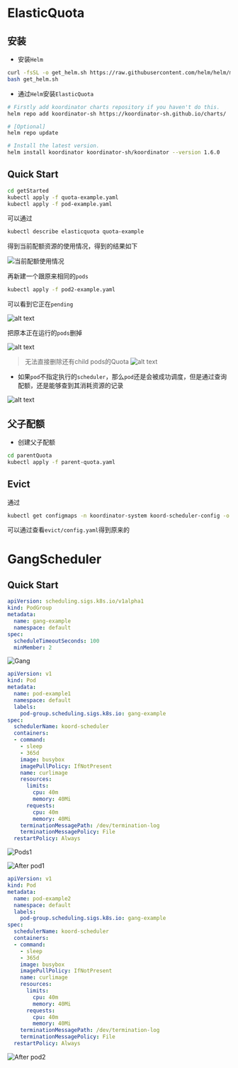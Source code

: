 # ElasticQuota

## 安装

- 安装`Helm`

```bash
curl -fsSL -o get_helm.sh https://raw.githubusercontent.com/helm/helm/main/scripts/get-helm-3
bash get_helm.sh
```

- 通过`Helm`安装`ElasticQuota`

```bash
# Firstly add koordinator charts repository if you haven't do this.
helm repo add koordinator-sh https://koordinator-sh.github.io/charts/

# [Optional]
helm repo update

# Install the latest version.
helm install koordinator koordinator-sh/koordinator --version 1.6.0
```

## Quick Start

```bash
cd getStarted
kubectl apply -f quota-example.yaml
kubectl apply -f pod-example.yaml
```

可以通过

```bash
kubectl describe elasticquota quota-example
```

得到当前配额资源的使用情况，得到的结果如下

![当前配额使用情况](./assets/image-2.png)

再新建一个跟原来相同的`pods`

```bash
kubectl apply -f pod2-example.yaml
```

可以看到它正在`pending`

![alt text](./assets/image.png)

把原本正在运行的`pods`删掉

![alt text](./assets/image-1.png)

> 无法直接删除还有child pods的Quota
> ![alt text](./assets/image-3.png)

- 如果`pod`不指定执行的`scheduler`，那么`pod`还是会被成功调度，但是通过查询配额，还是能够查到其消耗资源的记录

![alt text](assets/image-4.png)


## 父子配额

- 创建父子配额

```bash
cd parentQuota
kubectl apply -f parent-quota.yaml
```

## Evict

通过

```bash
kubectl get configmaps -n koordinator-system koord-scheduler-config -o yaml
```

可以通过查看`evict/config.yaml`得到原来的

# GangScheduler

## Quick Start

```yaml
apiVersion: scheduling.sigs.k8s.io/v1alpha1
kind: PodGroup
metadata:
  name: gang-example
  namespace: default
spec:
  scheduleTimeoutSeconds: 100
  minMember: 2
```

![Gang](assets/gang.png)

```yaml
apiVersion: v1
kind: Pod
metadata:
  name: pod-example1
  namespace: default
  labels:
    pod-group.scheduling.sigs.k8s.io: gang-example
spec:
  schedulerName: koord-scheduler
  containers:
  - command:
    - sleep
    - 365d
    image: busybox
    imagePullPolicy: IfNotPresent
    name: curlimage
    resources:
      limits:
        cpu: 40m
        memory: 40Mi
      requests:
        cpu: 40m
        memory: 40Mi
    terminationMessagePath: /dev/termination-log
    terminationMessagePolicy: File
  restartPolicy: Always
```

![Pods1](assets/gang-pod1.png)

![After pod1](assets/gang-after-pod1.png)

```yaml
apiVersion: v1
kind: Pod
metadata:
  name: pod-example2
  namespace: default
  labels:
    pod-group.scheduling.sigs.k8s.io: gang-example
spec:
  schedulerName: koord-scheduler
  containers:
  - command:
    - sleep
    - 365d
    image: busybox
    imagePullPolicy: IfNotPresent
    name: curlimage
    resources:
      limits:
        cpu: 40m
        memory: 40Mi
      requests:
        cpu: 40m
        memory: 40Mi
    terminationMessagePath: /dev/termination-log
    terminationMessagePolicy: File
  restartPolicy: Always
```


![After pod2](assets/gang-after-pod2.png)